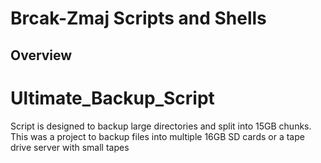                                                                                                                    
Brcak-Zmaj Scripts and Shells
==========
                                              

Overview
--------
# Ultimate_Backup_Script
Script is designed to backup large directories and split into 15GB chunks. This was a project to backup files into multiple 16GB SD cards or a tape drive server with small tapes
